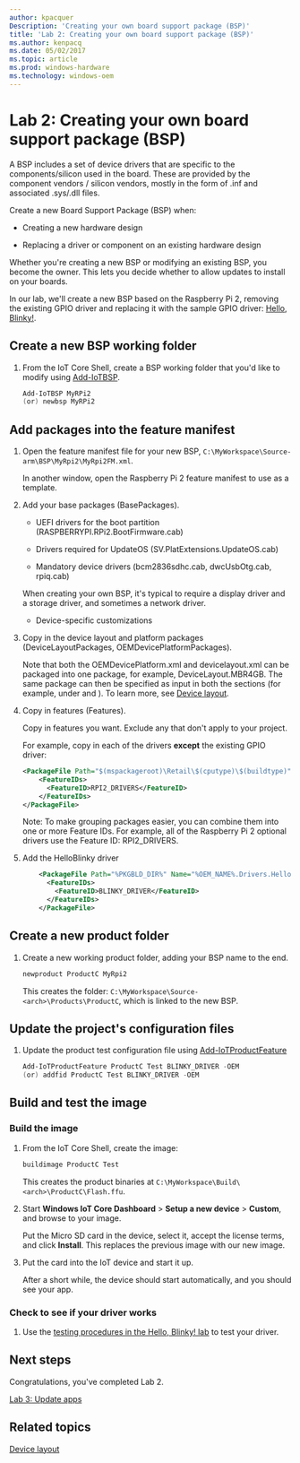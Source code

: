 ```yaml
---
author: kpacquer
Description: 'Creating your own board support package (BSP)'
title: 'Lab 2: Creating your own board support package (BSP)'
ms.author: kenpacq
ms.date: 05/02/2017
ms.topic: article
ms.prod: windows-hardware
ms.technology: windows-oem
---
```


# Lab 2: Creating your own board support package (BSP)

A BSP includes a set of device drivers that are specific to the components/silicon used in the board. These are provided by the component vendors / silicon vendors, mostly in the form of .inf and associated .sys/.dll files.

Create a new Board Support Package (BSP) when:

- Creating a new hardware design

- Replacing a driver or component on an existing hardware design

Whether you're creating a new BSP or modifying an existing BSP, you become the owner. This lets you decide whether to allow updates to install on your boards.

In our lab, we'll create a new BSP based on the Raspberry Pi 2, removing the existing GPIO driver and replacing it with the sample GPIO driver: [Hello, Blinky!](https://developer.microsoft.com/windows/iot/samples/driverlab).

## <span id="Create_a_new_BSP_working_folder"></span><span id="create_a_new_bsp_working_folder"></span><span id="CREATE_A_NEW_BSP_FILE"></span>Create a new BSP working folder

1. From the IoT Core Shell, create a BSP working folder that you'd like to modify using [Add-IoTBSP](https://github.com/ms-iot/iot-adk-addonkit/blob/master/Tools/IoTCoreImaging/Docs/Add-IoTBSP.md).

    ``` powershell
    Add-IoTBSP MyRPi2
    (or) newbsp MyRPi2
    ```

## <span id="Add_packages_into_the_feature_manifest"></span>Add packages into the feature manifest

1. Open the feature manifest file for your new BSP, `C:\MyWorkspace\Source-arm\BSP\MyRpi2\MyRpi2FM.xml`.

    In another window, open the Raspberry Pi 2 feature manifest to use as a template.

2. Add your base packages (BasePackages).

    - UEFI drivers for the boot partition (RASPBERRYPI.RPi2.BootFirmware.cab)

    - Drivers required for UpdateOS (SV.PlatExtensions.UpdateOS.cab)

    - Mandatory device drivers (bcm2836sdhc.cab, dwcUsbOtg.cab, rpiq.cab)

    When creating your own BSP, it's typical to require a display driver and a storage driver, and sometimes a network driver.

    - Device-specific customizations

3. Copy in the device layout and platform packages (DeviceLayoutPackages, OEMDevicePlatformPackages).

    Note that both the OEMDevicePlatform.xml and devicelayout.xml can be packaged into one package, for example, DeviceLayout.MBR4GB. The same package can then be specified as input in both the sections (for example, under <OEMDevicePlatformPackages> and <DeviceLayoutPackages>).  To learn more, see [Device layout](device-layout.md).

4. Copy in features (Features).

    Copy in features you want. Exclude any that don't apply to your project.

    For example, copy in each of the drivers **except** the existing GPIO driver:

    ``` xml
    <PackageFile Path="$(mspackageroot)\Retail\$(cputype)\$(buildtype)" Name="RASPBERRYPI.RPi2.GPIO.cab">
        <FeatureIDs>
          <FeatureID>RPI2_DRIVERS</FeatureID>
        </FeatureIDs>
    </PackageFile>
    ```

    Note: To make grouping packages easier, you can combine them into one or more Feature IDs. For example, all of the Raspberry Pi 2 optional drivers use the Feature ID: RPI2_DRIVERS.

5. Add the HelloBlinky driver

    ``` xml
        <PackageFile Path="%PKGBLD_DIR%" Name="%OEM_NAME%.Drivers.HelloBlinky.cab">
          <FeatureIDs>
            <FeatureID>BLINKY_DRIVER</FeatureID>
          </FeatureIDs>
        </PackageFile>
    ```

## <span id="Create_a_new_product_folder"></span><span id="create_a_new_product_and_folder"></span><span id="CREATE_A_NEW_PRODUCT_FOLDER"></span>Create a new product folder

1. Create a new working product folder, adding your BSP name to the end.

    ``` powershell
    newproduct ProductC MyRpi2
    ```

    This creates the folder: `C:\MyWorkspace\Source-<arch>\Products\ProductC`, which is linked to the new BSP.

## <span id="Update_the_project_s_configuration_files"></span><span id="update_the_project_s_configuration_files"></span><span id="UPDATE_THE_PROJECT_S_CONFIGURATION_FILES"></span>Update the project's configuration files

1.  Update the product test configuration file using [Add-IoTProductFeature](https://github.com/ms-iot/iot-adk-addonkit/blob/master/Tools/IoTCoreImaging/Docs/Add-IoTProductFeature.md)

    ``` powershell
    Add-IoTProductFeature ProductC Test BLINKY_DRIVER -OEM
    (or) addfid ProductC Test BLINKY_DRIVER -OEM
    ```

## <span id="Build_and_test_the_image"></span><span id="build_and_test_the_image"></span><span id="BUILD_AND_TEST_THE_IMAGE"></span>Build and test the image

### Build the image

1. From the IoT Core Shell, create the image:

    ``` powershell
    buildimage ProductC Test
    ```

    This creates the product binaries at `C:\MyWorkspace\Build\<arch>\ProductC\Flash.ffu`.

2. Start **Windows IoT Core Dashboard** &gt; **Setup a new device** &gt; **Custom**, and browse to your image.

    Put the Micro SD card in the device, select it, accept the license terms, and click **Install**. This replaces the previous image with our new image.

3. Put the card into the IoT device and start it up.

    After a short while, the device should start automatically, and you should see your app.

### Check to see if your driver works

1. Use the [testing procedures in the Hello, Blinky! lab](https://developer.microsoft.com/windows/iot/samples/driverlab3) to test your driver.

## <span id="Next_steps"></span><span id="next_steps"></span><span id="NEXT_STEPS"></span>Next steps

Congratulations, you've completed Lab 2.

[Lab 3: Update apps](https://docs.microsoft.com/windows-hardware/service/iot/updating-iot-core-apps)

## <span id="Related_topics"></span>Related topics

[Device layout](device-layout.md)